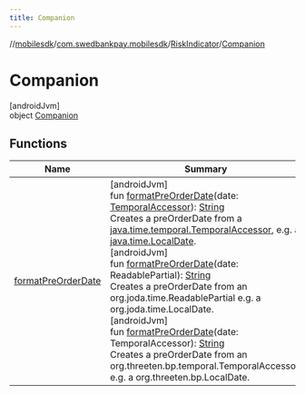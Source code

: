 ```yaml
---
title: Companion
---
```

//[mobilesdk](../../../../index.html)/[com.swedbankpay.mobilesdk](../../index.html)/[RiskIndicator](../index.html)/[Companion](index.html)



# Companion



[androidJvm]\
object [Companion](index.html)



## Functions


| Name | Summary |
|---|---|
| [formatPreOrderDate](format-pre-order-date.html) | [androidJvm]<br>fun [formatPreOrderDate](format-pre-order-date.html)(date: [TemporalAccessor](https://developer.android.com/reference/kotlin/java/time/temporal/TemporalAccessor.html)): [String](https://kotlinlang.org/api/latest/jvm/stdlib/kotlin/-string/index.html)<br>Creates a preOrderDate from a [java.time.temporal.TemporalAccessor](https://developer.android.com/reference/kotlin/java/time/temporal/TemporalAccessor.html), e.g. a [java.time.LocalDate](https://developer.android.com/reference/kotlin/java/time/LocalDate.html).<br>[androidJvm]<br>fun [formatPreOrderDate](format-pre-order-date.html)(date: ReadablePartial): [String](https://kotlinlang.org/api/latest/jvm/stdlib/kotlin/-string/index.html)<br>Creates a preOrderDate from an org.joda.time.ReadablePartial e.g. a org.joda.time.LocalDate.<br>[androidJvm]<br>fun [formatPreOrderDate](format-pre-order-date.html)(date: TemporalAccessor): [String](https://kotlinlang.org/api/latest/jvm/stdlib/kotlin/-string/index.html)<br>Creates a preOrderDate from an org.threeten.bp.temporal.TemporalAccessor, e.g. a org.threeten.bp.LocalDate. |

